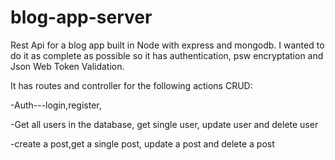 # blog-app-server
Rest Api for a blog app built in Node with express and mongodb. I wanted to do it as complete as possible so it has authentication, psw encryptation and Json Web Token Validation.

It has routes and controller for the following actions CRUD:

-Auth---login,register,

-Get all users in the database, get single user, update user and delete user

-create a post,get a single post, update a post and delete a post
